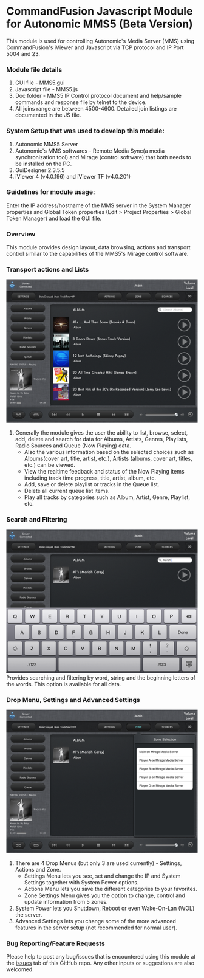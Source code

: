 # CommandFusion Javascript Module for Autonomic MMS5 (Beta Version) 

This module is used for controlling Autonomic's Media Server (MMS) using CommandFusion's iViewer and Javascript via TCP protocol and IP Port 5004 and 23.

### Module file details
1. GUI file - MMS5.gui
1. Javascript file - MMS5.js
1. Doc folder - MMS5 IP Control protocol document and help/sample commands and response file by telnet to the device.
1. All joins range are between 4500-4600. Detailed join listings are documented in the JS file.
   
### System Setup that was used to develop this module:
1. Autonomic MMS5 Server
1. Autonomic's MMS softwares - Remote Media Sync(a media synchronization tool) and Mirage (control software) that both needs to be installed on the PC.  
1. GuiDesigner 2.3.5.5
1. iViewer 4 (v4.0.196) and iViewer TF (v4.0.201)

### Guidelines for module usage:
Enter the IP address/hostname of the MMS server in the System Manager properties and Global Token properties (Edit > Project Properties > Global Token Manager) and load the GUI file.

### Overview
This module provides design layout, data browsing, actions and transport control similar to the capabilities of the MMS5's Mirage control software.

### Transport actions and Lists
![Album List](https://github.com/CommandFusion/Autonomic-MMS/raw/master/Docs/AlbumList.png)

1. Generally the module gives the user the ability to list, browse, select, add, delete and search for data for Albums, Artists, Genres, Playlists, Radio Sources and Queue (Now Playing) data.
   * Also the various information based on the selected choices such as Albums(cover art, title, artist, etc.), Artists (albums, cover art, titles, etc.) can be viewed.
   * View the realtime feedback and status of the Now Playing items including track time progress, title, artist, album, etc.
   * Add, save or delete playlist or tracks in the Queue list.
   * Delete all current queue list items.
   * Play all tracks by categories such as Album, Artist, Genre, Playlist, etc.
   
### Search and Filtering
![Search](https://github.com/CommandFusion/Autonomic-MMS/raw/master/Docs/Search.png)
Provides searching and filtering by word, string and the beginning letters of the words. This option is available for all data.

### Drop Menu, Settings and Advanced Settings
![Drop Menu](https://github.com/CommandFusion/Autonomic-MMS/raw/master/Docs/ZoneDropMenu.png)

1. There are 4 Drop Menus (but only 3 are used currently) - Settings, Actions and Zone.
   * Settings Menu lets you see, set and change the IP and System Settings together with System Power options.
   * Actions Menu lets you save the different categories to your favorites.
   * Zone Settings Menu gives you the option to change, control and update information from 5 zones.   
1. System Power lets you Shutdown, Reboot or even Wake-On-Lan (WOL) the server.
1. Advanced Settings lets you change some of the more advanced features in the server setup (not recommended for normal user).
    
### Bug Reporting/Feature Requests
Please help to post any bug/issues that is encountered using this module at the [issues](https://github.com/CommandFusion/Autonomic-MMS/issues) tab of this GitHub repo. 
Any other inputs or suggestions are also welcomed.